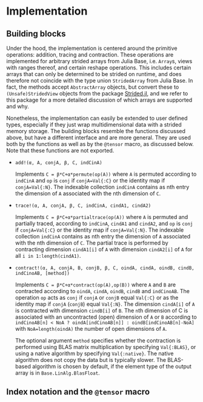 
# Implementation

## Building blocks

Under the hood, the implementation is  centered around the primitive operations: addition,
tracing and contraction. These operations are implemented for arbitrary strided arrays from
Julia Base, i.e. `Array`s, views with ranges thereof, and certain reshape operations. This
includes certain arrays that can only be determined to be strided on runtime, and does therefore
not coincide with the type union `StridedArray` from Julia Base. In fact, the methods accept
`AbstractArray` objects, but convert these to `(Unsafe)StridedView` objects from the package
[Strided.jl](https://github.com/Jutho/Strided.jl), and we refer to this package for a more
detailed discussion of which arrays are supported and why.

Nonetheless, the implementation can easily be extended to user defined types, especially if
they just wrap multidimensional data with a strided memory storage. The building blocks resemble
the functions discussed above, but have a different interface and are more general. They are
used both by the functions as well as by the `@tensor` macro, as discussed below. Note that
these functions are not exported.

- `add!(α, A, conjA, β, C, indCinA)`

  Implements `C = β*C+α*permute(op(A))` where `A` is permuted according to `indCinA` and `op` is `conj` if `conjA=Val{:C}` or the identity map if `conjA=Val{:N}`. The indexable collection `indCinA` contains as nth entry the dimension of `A` associated with the nth dimension of `C`.

- `trace!(α, A, conjA, β, C, indCinA, cindA1, cindA2)`

  Implements `C = β*C+α*partialtrace(op(A))` where `A` is permuted and partially traced, according to `indCinA`, `cindA1` and `cindA2`, and `op` is `conj` if `conjA=Val{:C}` or the identity map if `conjA=Val{:N}`. The indexable collection `indCinA` contains as nth entry the dimension of `A` associated with the nth dimension of `C`. The partial trace is performed by contracting dimension `cindA1[i]` of `A` with dimension `cindA2[i]` of `A` for all `i in 1:length(cindA1)`.

- `contract!(α, A, conjA, B, conjB, β, C, oindA, cindA, oindB, cindB, indCinoAB, [method])`

  Implements `C = β*C+α*contract(op(A),op(B))` where `A` and `B` are contracted according to `oindA`, `cindA`, `oindB`, `cindB` and `indCinoAB`. The operation `op` acts as `conj` if `conjA` or `conjB` equal `Val{:C}` or as the identity map if `conjA` (`conjB`) equal `Val{:N}`. The dimension `cindA[i]` of `A` is contracted with dimension `cindB[i]` of `B`. The `n`th dimension of C is associated with an uncontracted (open) dimension of `A` or `B` according to `indCinoAB[n] < NoA ? oindA[indCinoAB[n]] : oindB[indCinoAB[n]-NoA]` with `NoA=length(oindA)` the number of open dimensions of `A`.

  The optional argument `method` specifies whether the contraction is performed using BLAS matrix multiplication by specifying `Val{:BLAS}`, or using a native algorithm by specifying `Val{:native}`. The native algorithm does not copy the data but is typically slower. The BLAS-based algorithm is chosen by default, if the element type of the output array is in `Base.LinAlg.BlasFloat`.

## Index notation and the `@tensor` macro
